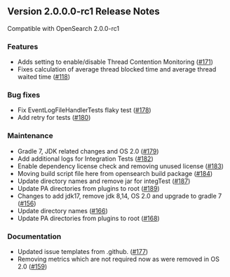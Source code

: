 ## Version 2.0.0.0-rc1 Release Notes

Compatible with OpenSearch 2.0.0-rc1

### Features

* Adds setting to enable/disable Thread Contention Monitoring ([#171](https://github.com/opensearch-project/performance-analyzer/pull/171))
* Fixes calculation of average thread blocked time and average thread waited time ([#118](https://github.com/opensearch-project/performance-analyzer-rca/pull/118))


### Bug fixes

* Fix EventLogFileHandlerTests flaky test ([#178](https://github.com/opensearch-project/performance-analyzer/pull/178))
* Add retry for tests ([#180](https://github.com/opensearch-project/performance-analyzer/pull/180))

### Maintenance

* Gradle 7, JDK related changes and OS 2.0 ([#179](https://github.com/opensearch-project/performance-analyzer/pull/179))
* Add additional logs for Integration Tests ([#182](https://github.com/opensearch-project/performance-analyzer/pull/182))
* Enable dependency license check and removing unused license ([#183](https://github.com/opensearch-project/performance-analyzer/pull/183))
* Moving build script file here from opensearch build package ([#184](https://github.com/opensearch-project/performance-analyzer/pull/184))
* Update directory names and remove jar for integTest ([#187](https://github.com/opensearch-project/performance-analyzer/pull/187))
* Update PA directories from plugins to root ([#189](https://github.com/opensearch-project/performance-analyzer/pull/189))
* Changes to add jdk17, remove jdk 8,14, OS 2.0 and upgrade to gradle 7 ([#156](https://github.com/opensearch-project/performance-analyzer-rca/pull/156))
* Update directory names ([#166](https://github.com/opensearch-project/performance-analyzer-rca/pull/166))
* Update PA directories from plugins to root ([#168](https://github.com/opensearch-project/performance-analyzer-rca/pull/168))

### Documentation
* Updated issue templates from .github. ([#177](https://github.com/opensearch-project/performance-analyzer/pull/177))
* Removing metrics which are not required now as were removed in OS 2.0 ([#159](https://github.com/opensearch-project/performance-analyzer-rca/pull/159))
